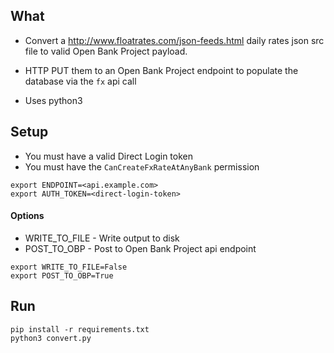 
## What

- Convert a http://www.floatrates.com/json-feeds.html daily rates json src file 
to valid Open Bank Project payload.
- HTTP PUT them to an Open Bank Project endpoint to populate the database via the `fx` api call

- Uses python3 

## Setup 

- You must have a valid Direct Login token
- You must have the `CanCreateFxRateAtAnyBank` permission

```
export ENDPOINT=<api.example.com>
export AUTH_TOKEN=<direct-login-token>
```
#### Options

- WRITE_TO_FILE - Write output to disk
- POST_TO_OBP - Post to Open Bank Project api endpoint

```
export WRITE_TO_FILE=False
export POST_TO_OBP=True
```


## Run
    pip install -r requirements.txt
    python3 convert.py

